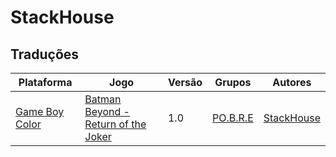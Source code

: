 # StackHouse

## Traduções

| Plataforma | Jogo | Versão | Grupos | Autores |
| ----------- | ----------- | ----------- | ----------- | ----------- |
| [Game Boy Color](../../traducoes/game-boy-color/) | [Batman Beyond - Return of the Joker](../../traducoes/game-boy-color/batman-beyond-return-of-the-joker_stackhouse/) | 1.0 | [PO\.B\.R\.E](../../grupos/pobre/) | [StackHouse](../../autores/stackhouse/) |